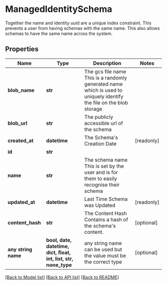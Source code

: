 # ManagedIdentitySchema

Together the name and identity uuid are a unique index constraint. This prevents a user from having schemas with the same name. This also allows schemas to have the same name across the system.

## Properties
Name | Type | Description | Notes
------------ | ------------- | ------------- | -------------
**blob_name** | **str** | The gcs file name  This is a randomly generated name which is used to uniquely identify the file on the blob storage | 
**blob_url** | **str** | The publicly accessible url of the schema | 
**created_at** | **datetime** | The Schema&#39;s Creation Date | [readonly] 
**id** | **str** |  | 
**name** | **str** | The schema name  This is set by the user and is for them to easily recognise their schema | 
**updated_at** | **datetime** | Last Time Schema was Updated | [readonly] 
**content_hash** | **str** | The Content Hash  Contains a hash of the schema&#39;s content. | [optional] 
**any string name** | **bool, date, datetime, dict, float, int, list, str, none_type** | any string name can be used but the value must be the correct type | [optional]

[[Back to Model list]](../README.md#documentation-for-models) [[Back to API list]](../README.md#documentation-for-api-endpoints) [[Back to README]](../README.md)



